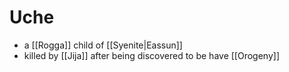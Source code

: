 # Uche

- a [[Rogga]] child of [[Syenite|Eassun]]
- killed by [[Jija]] after being discovered to be have [[Orogeny]]